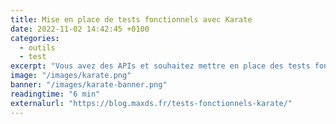 ```yaml
---
title: Mise en place de tests fonctionnels avec Karate
date: 2022-11-02 14:42:45 +0100
categories:
  - outils
  - test
excerpt: "Vous avez des APIs et souhaitez mettre en place des tests fonctionnels automatisés ? Les intégrer à vos pipelines CI ? Vous trouverez ici toutes les infos dont vous avez besoin !"
image: "/images/karate.png"
banner: "/images/karate-banner.png"
readingtime: "6 min"
externalurl: "https://blog.maxds.fr/tests-fonctionnels-karate/"
---
```

